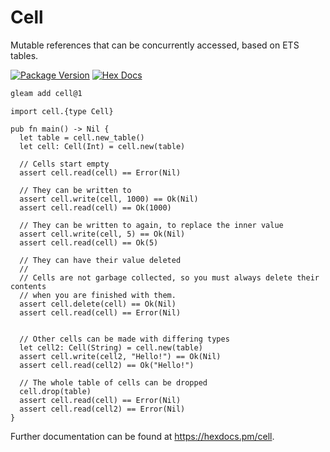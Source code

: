# Cell

Mutable references that can be concurrently accessed, based on ETS tables.

[![Package Version](https://img.shields.io/hexpm/v/cell)](https://hex.pm/packages/cell)
[![Hex Docs](https://img.shields.io/badge/hex-docs-ffaff3)](https://hexdocs.pm/cell/)

```sh
gleam add cell@1
```
```gleam
import cell.{type Cell}

pub fn main() -> Nil {
  let table = cell.new_table()
  let cell: Cell(Int) = cell.new(table)

  // Cells start empty
  assert cell.read(cell) == Error(Nil)

  // They can be written to
  assert cell.write(cell, 1000) == Ok(Nil)
  assert cell.read(cell) == Ok(1000)

  // They can be written to again, to replace the inner value
  assert cell.write(cell, 5) == Ok(Nil)
  assert cell.read(cell) == Ok(5)

  // They can have their value deleted
  //
  // Cells are not garbage collected, so you must always delete their contents
  // when you are finished with them.
  assert cell.delete(cell) == Ok(Nil)
  assert cell.read(cell) == Error(Nil)


  // Other cells can be made with differing types
  let cell2: Cell(String) = cell.new(table)
  assert cell.write(cell2, "Hello!") == Ok(Nil)
  assert cell.read(cell2) == Ok("Hello!")

  // The whole table of cells can be dropped
  cell.drop(table)
  assert cell.read(cell) == Error(Nil)
  assert cell.read(cell2) == Error(Nil)
}
```

Further documentation can be found at <https://hexdocs.pm/cell>.
